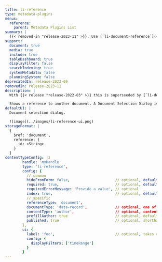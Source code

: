 ```yaml
---
title: li-reference
type: metadata-plugins
menus:
  reference:
    parent: Metadata Plugins List
summary: |
  {{< removed-in "release-2023-11" >}}. Use [`li-document-reference`]({{< ref "/reference/document/metadata/plugins/li-document-reference" >}}) instead.
support:
  document: true
  media: true
  include: true
  tableDashboard: true
  displayFilter: false
  searchIndexing: true
  systemMetadata: false
  planningSystem: false
deprecatedIn: release-2023-09
removedIn: release-2023-11
description: |
  With {{< release "release-2022-03" >}} this is superseeded by [`li-document-reference`]({{< ref "/reference/document/metadata/plugins/li-document-reference" >}}).

  Shows a reference to another document. A Document Selection Dialog is shown, based on shorthand queries and `useDashboard` to select documents.
defaultUI: |
  Document selection dialog.

  ![image](../images/li-reference-ui.png)
storageFormat: |
  {
    $ref: 'document',
    reference: {
      id: <String>
    }
  }
contentTypeConfig: |2
        handle: 'myHandle'
        type: 'li-reference',
        config: {
          // common
          hideFromForm: false,                     // optional, default: false
          required: true,                          // optional, default: false
          requiredErrorMessage: 'Provide a value', // optional
          index: true,                             // optional, default: false. {{< added-in "release-2023-07" >}}
          // specific
          referenceType: 'document',
          documentType: 'data-record',             // optional, one of article, page, data-record
          contentType: 'author',                   // optional, content type handle (or array)
          prefillAuthor: true                      // optional, default: false
          published: true                          // optional, shorthand for publication baseFilter, default: false
        },
        ui: {
          label: 'foo',                            // optional, takes camelized name otherwise
          config: {
            displayFilters: ['timeRange']
          }
        }
---
```

